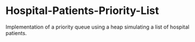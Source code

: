 # Hospital-Patients-Priority-List
Implementation of a priority queue using a heap simulating a list of hospital patients.
